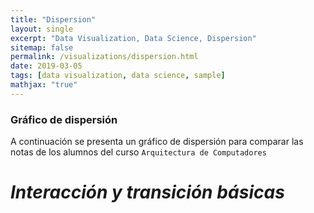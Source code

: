 ```yaml
---
title: "Dispersion"
layout: single
excerpt: "Data Visualization, Data Science, Dispersion"
sitemap: false
permalink: /visualizations/dispersion.html
date: 2019-03-05
tags: [data visualization, data science, sample]
mathjax: "true"
---
```


### Gráfico de dispersión

A continuación se presenta un gráfico de dispersión para comparar las notas de los alumnos del curso `Arquitectura de Computadores`

<html lang="en">
<head>
  <meta charset="UTF-8">
  <title>Dispersión</title>
  <script src='https://d3js.org/d3.v5.min.js' charset='utf-8'></script>
</head>
<body>
  <h1 id='header' class="center"><i>Interacción y transición básicas</i></h1>
  <div id="chart"></div>
  <script type="text/javascript">
    var margin = {top: 40, right: 0, bottom: 70, left: 100},
        majorWidth = 600,
        majorHeigth = 600, // dimensiones
        radio = 7; // radio de los circulos
    //
    var width = majorWidth - margin.left - margin.right,
        height = majorHeigth - margin.top - margin.bottom;
    //
    var svg = d3.select('#chart') // seleccionamos html con id chart
                .append('svg') // agregamos elemento svg
                .attr('width', majorWidth)
                .attr('height', majorHeigth)
                .append('g') // group para almacenar
                .attr('transform', `translate(${margin.left},${margin.top})`)
    //
    d3.csv("https://gist.githubusercontent.com/beayancan/b37c36d2278e99a2f3665c020f047aa3/raw/ba3e29a0a1c55db28b11c2c4c41250b5246e2a6a/notas_arquitectura.csv").then(data => {
        // leemos el documento csv de forma asincrona
      //
      var xscale = d3.scaleLinear() // generamos las escalas para la posicion en los ejes
                      .range([0, width])
                      .domain([0, d3.max(data, d => +d.NotaTareas) * 1.1]);
      //
      var yscale = d3.scaleLinear()
                      .range([height, 0])
                      .domain([0, d3.max(data, d => +d.Examen) * 1.1]);
      //
      var color = d3.scaleLinear() // generamos escala de colores según la nota
                    .domain([1, 7])
                    .range(["FireBrick", "RoyalBlue"]);
      //
      var chart = svg.selectAll('circle').data(data) // agregamos el data al svg
                      .enter().append('circle') // por cada dato agregamos un circulo
                      .attr('cx', d => xscale(+d.NotaTareas)) // posicionamos de acuerdo a las notas
                      .attr('cy', d => yscale(+d.Examen))
                      .attr('r', radio) // y su radio
                      .style('fill', d => color((+d.NotaTareas + +d.Examen)/2)) // le damos un color
                      .style('stroke', 'black')
                      .style('stroke-width', '2px');
      //
      var ejeX = d3.axisBottom(xscale), // agregamos las escalas a los ejes
          ejeY = d3.axisLeft(yscale);
      //
      svg.append('g') // agregamos los ejes por medio de un group
          .attr('transform', `translate(0, ${height})`) // el eje x lo colocamos abajo
          .style('font-size', '13px')
          .call(ejeX);
      //
      svg.append('g')
          .call(ejeY)
          .style('font-size', '13px');
      //
      svg.append("text") // agregamos los labes de cada eje
          .attr("transform",
                "translate(" + (width/2) + " ," +
                              (height + margin.top + 20) + ")")
          .text("Notas Tareas");
      //
      svg.append("text")
              .attr("transform", "rotate(-90)" +
              "translate(" + -(height/2) + " ," + -(50) + ")")
              .text("Notas Examen");
      //
      // generamos una animacion, la cual aumenta el tamaño del
      // circulo sobre el cual se coloca el mouse
      //
      chart.on('mouseover', (deseado, i, circulos) => { // tomamos el evento mouse over
          // tomamos de parametros el circulo deseado, el indice de este y el resto de circulos
          //
          d3.selectAll('circle') // seleccionamos los circulos
            .filter(circle => circle != deseado) // tomando solo aquellos que no son los que queremos
            .transition()
            .duration(500)
            .style("opacity", 0.1) // y los hacemos trasparentes
          //
          d3.select(circulos[i]) // seleccionamos el deseado
            .transition() // realizamos la transición
            .duration(500)
            .attr('r', radio * 2); // de aumentar al doble su tamaño y ser el unico opaco
      });
      //
      chart.on('mouseout', (deseado, i, circulos) => { // cuando el mouse deja de estar sobre el circulo
          // solo queremos el indice del circulo que estabamos y el resto de circulos
          //
          d3.select(circulos[i]) // de esta forma tomamos el circulo
            .transition()
            .duration(500)
            .attr('r', radio); // y le retornamos su radio
          //
          d3.selectAll('circle') // junto con devolverle lo opaco a los demás
            .filter(circle => circle != deseado) // escogemos todos excepto el deseado
            .transition()
            .duration(500)
            .style("opacity", 1) // aplicamos los cambios
      });
      //
      // Nota: tener cuidado con las selecciones, no es posible realizar dos transiciones
      // sobre un mismo objeto, es por eso que se añade el filtro para no seleccionar el deseado
      //
    })
  </script>
</body>
</html>